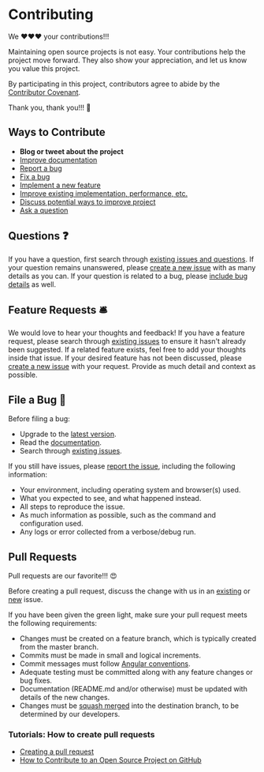 # Contributing

We ❤️❤️❤️ your contributions!!!

Maintaining open source projects is not easy. Your contributions help the project move forward. They also show your appreciation, and let us know you value this project.

By participating in this project, contributors agree to abide by the [Contributor Covenant](./COVENANT.md).

Thank you, thank you!!! 👏

## Ways to Contribute

- **Blog or tweet about the project**
- [Improve documentation](#pull-requests)
- [Report a bug](#file-a-bug)
- [Fix a bug](#pull-requests)
- [Implement a new feature](#pull-requests)
- [Improve existing implementation, performance, etc.](#pull-requests)
- [Discuss potential ways to improve project](#feature-requests)
- [Ask a question](#questions)

## Questions ❓

If you have a question, first search through [existing issues and questions](https://github.com/brikcss/element/issues). If your question remains unanswered, please [create a new issue](https://github.com/brikcss/element/issues/new) with as many details as you can. If your question is related to a bug, please [include bug details](#file-a-bug) as well.

## Feature Requests 🛎

We would love to hear your thoughts and feedback! If you have a feature request, please search through [existing issues](https://github.com/brikcss/element/issues) to ensure it hasn't already been suggested. If a related feature exists, feel free to add your thoughts inside that issue. If your desired feature has not been discussed, please [create a new issue](https://github.com/brikcss/element/issues/new) with your request. Provide as much detail and context as possible.

## File a Bug 🐞

Before filing a bug:

- Upgrade to the [latest version](https://github.com/brikcss/element/releases).
- Read the [documentation](https://github.com/brikcss/element/blob/master/README.md).
- Search through [existing issues](https://github.com/brikcss/element/issues).

If you still have issues, please [report the issue](https://github.com/brikcss/element/issues/new), including the following information:

- Your environment, including operating system and browser(s) used.
- What you expected to see, and what happened instead.
- All steps to reproduce the issue.
- As much information as possible, such as the command and configuration used.
- Any logs or error collected from a verbose/debug run.

## Pull Requests

Pull requests are our favorite!!! 😍

Before creating a pull request, discuss the change with us in an [existing](https://github.com/brikcss/element/issues) or [new](https://github.com/brikcss/element/issues/new) issue.

If you have been given the green light, make sure your pull request meets the following requirements:

- Changes must be created on a feature branch, which is typically created from the master branch.
- Commits must be made in small and logical increments.
- Commit messages must follow [Angular conventions](https://github.com/conventional-changelog/conventional-changelog/tree/master/packages/conventional-changelog-angular).
- Adequate testing must be committed along with any feature changes or bug fixes.
- Documentation (README.md and/or otherwise) must be updated with details of the new changes.
- Changes must be [squash merged](https://blog.dnsimple.com/2019/01/two-years-of-squash-merge/) into the destination branch, to be determined by our developers.

### Tutorials: How to create pull requests

- [Creating a pull request](https://help.github.com/articles/creating-a-pull-request/)
- [How to Contribute to an Open Source Project on GitHub](https://egghead.io/courses/how-to-contribute-to-an-open-source-project-on-github)
